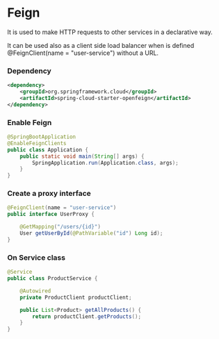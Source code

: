 # Feign

It is used to make HTTP requests to other services in a declarative way.

It can be used also as a client side load balancer when is defined @FeignClient(name = "user-service") without a URL.

### Dependency
```xml
<dependency>
    <groupId>org.springframework.cloud</groupId>
    <artifactId>spring-cloud-starter-openfeign</artifactId>
</dependency>
```

### Enable Feign
```java
@SpringBootApplication
@EnableFeignClients
public class Application {
    public static void main(String[] args) {
        SpringApplication.run(Application.class, args);
    }
}
```

### Create a proxy interface
```java
@FeignClient(name = "user-service")
public interface UserProxy {

    @GetMapping("/users/{id}")
    User getUserById(@PathVariable("id") Long id);
}
```

### On Service class
```java
@Service
public class ProductService {

    @Autowired
    private ProductClient productClient;

    public List<Product> getAllProducts() {
        return productClient.getProducts();
    }
}

```
